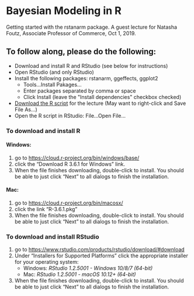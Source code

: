# Bayesian Modeling in R

Getting started with the rstanarm package. A guest lecture for Natasha Foutz, Associate Professor of Commerce, Oct 1, 2019.

## To follow along, please do the following:
* Download and install R and RStudio (see below for instructions)
* Open RStudio (and only RStudio)
* Install the following packages: rstanarm, ggeffects, ggplot2
    * Tools...Install Pakages...
    * Enter packages separated by comma or space
    * Click Install (leave the "Install dependencies" checkbox checked)
* <a href="https://raw.githubusercontent.com/clayford/Natasha_Foutz/master/bayesian_modeling.R" download>Download the R script</a> for the lecture (May want to right-click and Save File As...)
* Open the R script in RStudio: File...Open File...

### To download and install R

#### Windows:
1. go to <a href="https://cloud.r-project.org/bin/windows/base/" target="_blank">https://cloud.r-project.org/bin/windows/base/</a> 
2. click the “Download R 3.6.1 for Windows” link.
3. When the file finishes downloading, double-click to install. You should be able to just click “Next” to all dialogs to finish the installation.

#### Mac:
1. go to <a href="https://cloud.r-project.org/bin/macosx/" target="_blank">https://cloud.r-project.org/bin/macosx/</a> 
2. click the link “R-3.6.1.pkg”
3. When the file finishes downloading, double-click to install. You should be able to just click “Next” to all dialogs to finish the installation.

### To download and install RStudio 

1. go to <a href="https://www.rstudio.com/products/rstudio/download/#download" target="_blank">https://www.rstudio.com/products/rstudio/download/#download</a> 
2. Under “Installers for Supported Platforms” click the appropriate installer for your operating system:
    - Windows: _RStudio 1.2.5001 - Windows 10/8/7 (64-bit)_
    - Mac: _RStudio 1.2.5001 - macOS 10.12+ (64-bit)_
3. When the file finishes downloading, double-click to install. You should be able to just click “Next” to all dialogs to finish the installation.
